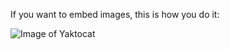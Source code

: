 If you want to embed images, this is how you do it:

![Image of Yaktocat](https://github.com/promiselxg/junior_front_end_test/src/images/02-onboarding-setup.png)

